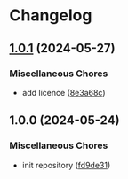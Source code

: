 # Changelog

## [1.0.1](https://github.com/EffectiveSloth/clean-arch-maker/compare/v1.0.0...v1.0.1) (2024-05-27)


### Miscellaneous Chores

* add licence ([8e3a68c](https://github.com/EffectiveSloth/clean-arch-maker/commit/8e3a68c8f55c670df6dae3864eff683041e0846e))

## 1.0.0 (2024-05-24)


### Miscellaneous Chores

* init repository ([fd9de31](https://github.com/EffectiveSloth/clean-arch-maker/commit/fd9de319ffb248cde0413966cd6f413d2da913b6))
